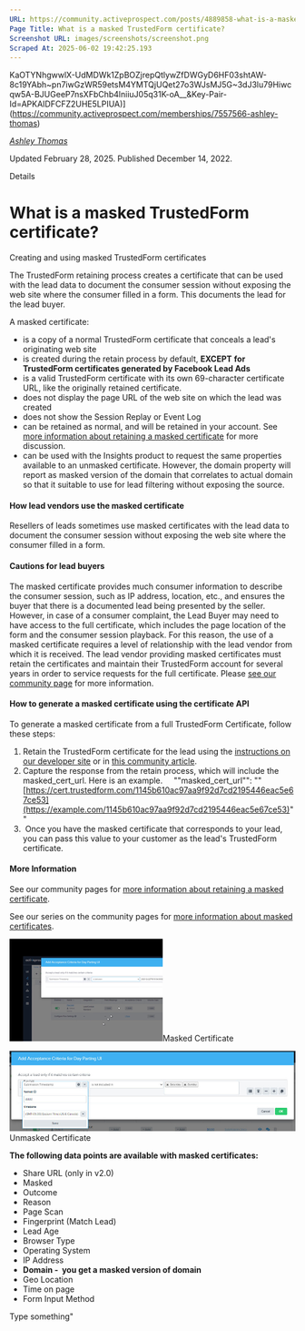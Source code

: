 ```yaml
---
URL: https://community.activeprospect.com/posts/4889858-what-is-a-masked-trustedform-certificate
Page Title: What is a masked TrustedForm certificate?
Screenshot URL: images/screenshots/screenshot.png
Scraped At: 2025-06-02 19:42:25.193
---
```

KaOTYNhgwwlX-UdMDWk1ZpBOZjrepQtlywZfDWGyD6HF03shtAW-8c19YAbh~pn7iwGzWR59etsM4YMTQjUQet27o3WJsMJ5G~3dJ3lu79Hiwcqw5A-BJUGeeP7nsXFbChb4lniiuJ05q31K-oA__&Key-Pair-Id=APKAIDFCFZ2UHE5LPIUA)](https://community.activeprospect.com/memberships/7557566-ashley-thomas)

[_Ashley Thomas_](https://community.activeprospect.com/memberships/7557566-ashley-thomas)

Updated February 28, 2025. Published December 14, 2022.

Details

# What is a masked TrustedForm certificate?

Creating and using masked TrustedForm certificates

The TrustedForm retaining process creates a certificate that can be used with the lead data to document the consumer session without exposing the web site where the consumer filled in a form. This documents the lead for the lead buyer.

A masked certificate:

- is a copy of a normal TrustedForm certificate that conceals a lead's originating web site
- is created during the retain process by default, **EXCEPT** **for TrustedForm certificates generated by Facebook Lead Ads**
- is a valid TrustedForm certificate with its own 69-character certificate URL, like the originally retained certificate.
- does not display the page URL of the web site on which the lead was created
- does not show the Session Replay or Event Log
- can be retained as normal, and will be retained in your account. See [more information about retaining a masked certificate](https://community.activeprospect.com/posts/4887952-why-can-t-i-retain-a-masked-certificate) for more discussion.
- can be used with the Insights product to request the same properties available to an unmasked certificate. However, the domain property will report as masked version of the domain that correlates to actual domain so that it suitable to use for lead filtering without exposing the source.

#### How lead vendors use the masked certificate

Resellers of leads sometimes use masked certificates with the lead data to document the consumer session without exposing the web site where the consumer filled in a form.

#### Cautions for lead buyers

The masked certificate provides much consumer information to describe the consumer session, such as IP address, location, etc., and ensures the buyer that there is a documented lead being presented by the seller. However, in case of a consumer complaint, the Lead Buyer may need to have access to the full certificate, which includes the page location of the form and the consumer session playback. For this reason, the use of a masked certificate requires a level of relationship with the lead vendor from which it is received. The lead vendor providing masked certificates must retain the certificates and maintain their TrustedForm account for several years in order to service requests for the full certificate. Please [see our community page](https://community.activeprospect.com/) for more information.

#### How to generate a masked certificate using the certificate API

To generate a masked certificate from a full TrustedForm Certificate, follow these steps:

1. Retain the TrustedForm certificate for the lead using the [instructions on our developer site](https://developers.activeprospect.com/docs/trustedform/api/v4.0/tag/Retain/) or in [this community article](https://community.activeprospect.com/posts/4885100-how-to-claim-an-individual-trustedform-certificate).
2. Capture the response from the retain process, which will include the masked\_cert\_url. Here is an example.     ""masked\_cert\_url"": "" [https://cert.trustedform.com/1145b610ac97aa9f92d7cd2195446eac5e67ce53](https://example.com/1145b610ac97aa9f92d7cd2195446eac5e67ce53)""
3.  Once you have the masked certificate that corresponds to your lead, you can pass this value to your customer as the lead's TrustedForm certificate.

#### More Information

See our community pages for [more information about retaining a masked certificate](https://community.activeprospect.com/posts/4887952-why-can-t-i-retain-a-masked-certificate).

See our series on the community pages for [more information about masked certificates](https://community.activeprospect.com/series/4882045-troubleshooting-trustedform-masked-certificate).

![](images/image-1.png)Masked Certificate

![](images/image-2.png)Unmasked Certificate

**The following data points are available with masked certificates:**

- Share URL (only in v2.0)
- Masked
- Outcome
- Reason
- Page Scan
- Fingerprint (Match Lead)
- Lead Age
- Browser Type
- Operating System
- IP Address
- **Domain -  you get a masked version of domain**
- Geo Location
- Time on page
- Form Input Method

Type something"
